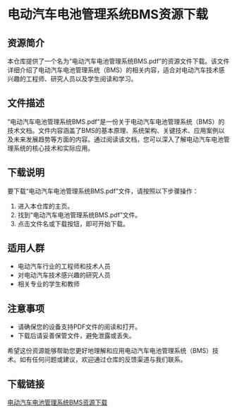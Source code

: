 # 电动汽车电池管理系统BMS资源下载

## 资源简介

本仓库提供了一个名为“电动汽车电池管理系统BMS.pdf”的资源文件下载。该文件详细介绍了电动汽车电池管理系统（BMS）的相关内容，适合对电动汽车技术感兴趣的工程师、研究人员以及学生阅读和学习。

## 文件描述

“电动汽车电池管理系统BMS.pdf”是一份关于电动汽车电池管理系统（BMS）的技术文档。文件内容涵盖了BMS的基本原理、系统架构、关键技术、应用案例以及未来发展趋势等方面的内容。通过阅读该文档，您可以深入了解电动汽车电池管理系统的核心技术和实际应用。

## 下载说明

要下载“电动汽车电池管理系统BMS.pdf”文件，请按照以下步骤操作：

1. 进入本仓库的主页。
2. 找到“电动汽车电池管理系统BMS.pdf”文件。
3. 点击文件名或下载按钮，即可开始下载。

## 适用人群

- 电动汽车行业的工程师和技术人员
- 对电动汽车技术感兴趣的研究人员
- 相关专业的学生和教师

## 注意事项

- 请确保您的设备支持PDF文件的阅读和打开。
- 下载后请妥善保管文件，避免泄露或丢失。

希望这份资源能够帮助您更好地理解和应用电动汽车电池管理系统（BMS）技术。如有任何问题或建议，欢迎通过仓库的反馈渠道与我们联系。

## 下载链接

[电动汽车电池管理系统BMS资源下载](https://pan.quark.cn/s/21fcad285f0f)